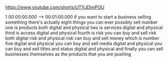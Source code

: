 https://www.youtube.com/shorts/UT1jJDimPGU

1 00:00:00.000 --\> 00:01:00.000 if you want to start a business selling
something there's actually eight things you can ever possibly sell
number one is products both digital and physical two is services digital
and physical third is access digital and physical fourth is risk you can
buy and sell risk both digital risk and physical risk can buy and sell
money which is number five digital and physical you can buy and sell
media digital and physical you can buy and sell titles and status
digital and physical and finally you can sell businesses themselves as
the products that you are pushing
